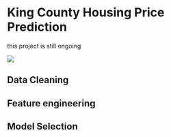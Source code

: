# King County Housing Price Prediction
this project is still ongoing

![](https://www.racialequityalliance.org/wp-content/uploads/2016/10/assessors_social-1.jpg)
## Data Cleaning 

## Feature engineering

## Model Selection

